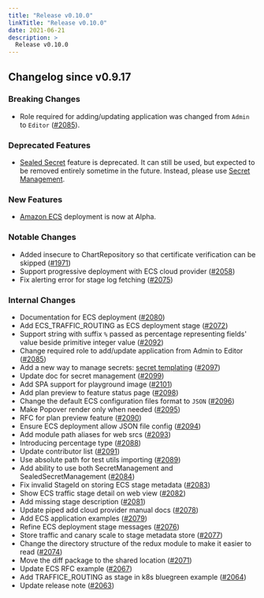 ```yaml
---
title: "Release v0.10.0"
linkTitle: "Release v0.10.0"
date: 2021-06-21
description: >
  Release v0.10.0
---
```


## Changelog since v0.9.17

### Breaking Changes

- Role required for adding/updating application was changed from `Admin` to `Editor`  ([#2085](https://github.com/pipe-cd/pipe/pull/2085)).

### Deprecated Features

- [Sealed Secret](https://pipecd.dev/docs/user-guide/secret-management/sealed-secrets/) feature is deprecated. It can still be used, but expected to be removed entirely sometime in the future. Instead, please use [Secret Management](https://pipecd.dev/docs/user-guide/secret-management/).

### New Features

- [Amazon ECS](https://pipecd.dev/docs/feature-status/#amazon-ecs-deployment) deployment is now at Alpha.

### Notable Changes

* Added insecure to ChartRepository so that certificate verification can be skipped ([#1971](https://github.com/pipe-cd/pipe/pull/1971))
* Support progressive deployment with ECS cloud provider ([#2058](https://github.com/pipe-cd/pipe/pull/2058))
* Fix alerting error for stage log fetching ([#2075](https://github.com/pipe-cd/pipe/pull/2075))

### Internal Changes

* Documentation for ECS deployment ([#2080](https://github.com/pipe-cd/pipe/pull/2080))
* Add ECS_TRAFFIC_ROUTING as ECS deployment stage ([#2072](https://github.com/pipe-cd/pipe/pull/2072))
* Support string with suffix `%` passed as percentage representing fields' value beside primitive integer value ([#2092](https://github.com/pipe-cd/pipe/pull/2092))
* Change required role to add/update application from Admin to Editor ([#2085](https://github.com/pipe-cd/pipe/pull/2085))
* Add a new way to manage secrets: [secret templating](https://pipecd.dev/docs/user-guide/secret-management/) ([#2097](https://github.com/pipe-cd/pipe/pull/2097))
* Update doc for secret management ([#2099](https://github.com/pipe-cd/pipe/pull/2099))
* Add SPA support for playground image ([#2101](https://github.com/pipe-cd/pipe/pull/2101))
* Add plan preview to feature status page ([#2098](https://github.com/pipe-cd/pipe/pull/2098))
* Change the default ECS configuration files format to `JSON` ([#2096](https://github.com/pipe-cd/pipe/pull/2096))
* Make Popover render only when needed ([#2095](https://github.com/pipe-cd/pipe/pull/2095))
* RFC for plan preview feature ([#2090](https://github.com/pipe-cd/pipe/pull/2090))
* Ensure ECS deployment allow JSON file config ([#2094](https://github.com/pipe-cd/pipe/pull/2094))
* Add module path aliases for web srcs ([#2093](https://github.com/pipe-cd/pipe/pull/2093))
* Introducing percentage type ([#2088](https://github.com/pipe-cd/pipe/pull/2088))
* Update contributor list ([#2091](https://github.com/pipe-cd/pipe/pull/2091))
* Use absolute path for test utils importing ([#2089](https://github.com/pipe-cd/pipe/pull/2089))
* Add ability to use both SecretManagement and SealedSecretManagement ([#2084](https://github.com/pipe-cd/pipe/pull/2084))
* Fix invalid StageId on storing ECS stage metadata ([#2083](https://github.com/pipe-cd/pipe/pull/2083))
* Show ECS traffic stage detail on web view ([#2082](https://github.com/pipe-cd/pipe/pull/2082))
* Add missing stage description ([#2081](https://github.com/pipe-cd/pipe/pull/2081))
* Update piped add cloud provider manual docs ([#2078](https://github.com/pipe-cd/pipe/pull/2078))
* Add ECS application examples ([#2079](https://github.com/pipe-cd/pipe/pull/2079))
* Refine ECS deployment stage messages ([#2076](https://github.com/pipe-cd/pipe/pull/2076))
* Store traffic and canary scale to stage metadata store ([#2077](https://github.com/pipe-cd/pipe/pull/2077))
* Change the directory structure of the redux module to make it easier to read ([#2074](https://github.com/pipe-cd/pipe/pull/2074))
* Move the diff package to the shared location ([#2071](https://github.com/pipe-cd/pipe/pull/2071))
* Update ECS RFC example ([#2067](https://github.com/pipe-cd/pipe/pull/2067))
* Add TRAFFICE_ROUTING as stage in k8s bluegreen example ([#2064](https://github.com/pipe-cd/pipe/pull/2064))
* Update release note ([#2063](https://github.com/pipe-cd/pipe/pull/2063))
